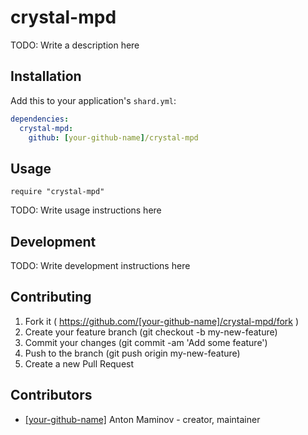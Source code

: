# crystal-mpd

TODO: Write a description here

## Installation

Add this to your application's `shard.yml`:

```yaml
dependencies:
  crystal-mpd:
    github: [your-github-name]/crystal-mpd
```

## Usage

```crystal
require "crystal-mpd"
```

TODO: Write usage instructions here

## Development

TODO: Write development instructions here

## Contributing

1. Fork it ( https://github.com/[your-github-name]/crystal-mpd/fork )
2. Create your feature branch (git checkout -b my-new-feature)
3. Commit your changes (git commit -am 'Add some feature')
4. Push to the branch (git push origin my-new-feature)
5. Create a new Pull Request

## Contributors

- [[your-github-name]](https://github.com/[your-github-name]) Anton Maminov - creator, maintainer
